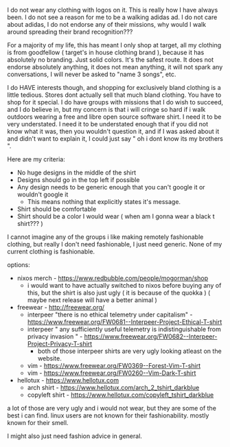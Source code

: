 I do not wear any clothing with logos on it.
This is really how I have always been. I do not see a reason for me to be a walking adidas ad. I do not care about adidas, I do not endorse any of their missions, why would I walk around spreading their brand recognition??? 

For a majority of my life, this has meant I only shop at target, all my clothing is from goodfellow ( target's in house clothing brand ), because it has absolutely no branding. Just solid colors. It's the safest route. It does not endorse absolutely anything, it does not mean anything, it will not spark any conversations, I will never be asked to "name 3 songs", etc. 

I do HAVE interests though, and shopping for exclusively bland clothing is a little tedious. Stores dont actually sell that much bland clothing. You have to shop for it special. I do have groups with missions that I do wish to succeed, and I do believe in, but my concern is that i will cringe so hard if i walk outdoors wearing a free and libre open source software shirt. I need it to be very understated. I need it to be understated enough that if you did not know what it was, then you wouldn't question it, and if I was asked about it and didn't want to explain it, I could just say " oh i dont know its my brothers ". 

Here are my criteria:
* No huge designs in the middle of the shirt
* Designs should go in the top left if possible 
* Any design needs to be generic enough that you can't google it or wouldn't google it
	* This means nothing that explicitly states it's message. 
* Shirt should be comfortable
* Shirt should be a color I would wear ( when am I gonna wear a black t shirt??? ) 

I cannot imagine any of the groups i like making remotely fashionable clothing, but really I don't need fashionable, I just need generic. None of my current clothing is fashionable. 

options:
* nixos merch - https://www.redbubble.com/people/mogorman/shop
	* i would want to have actually switched to nixos before buying any of this, but the shirt is also just ugly ( it is because of the quokka ) ( maybe next release will have a better animal ) 
* freewear - http://freewear.org/
	* interpeer "there is no ethical telemetry under capitalism" - https://www.freewear.org/FW0681--Interpeer-Project-Ethical-T-shirt 
	* interpeer " any sufficiently useful telemetry is indistinguishable from privacy invasion " - https://www.freewear.org/FW0682--Interpeer-Project-Privacy-T-shirt
		* both of those interpeer shirts are very ugly looking atleast on the website.
	* vim - https://www.freewear.org/FW0369--Forest-Vim-T-shirt
	* vim - https://www.freewear.org/FW0260--Vim-Dark-T-shirt 
* hellotux - https://www.hellotux.com
	* arch shirt - https://www.hellotux.com/arch_2_tshirt_darkblue 
	* copyleft shirt - https://www.hellotux.com/copyleft_tshirt_darkblue 

a lot of those are very ugly and i would not wear, but they are some of the best i can find. linux users are not known for their fashionability. mostly known for their smell. 

I might also just need fashion advice in general. 